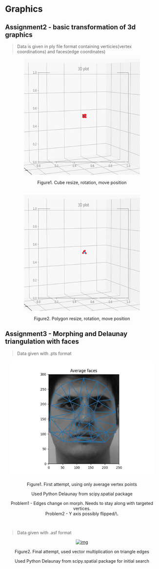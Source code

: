 # Graphics

## Assignment2 - basic transformation of 3d graphics


> Data is given in ply file format containing verticies(vertex coordinations) and faces(edge coordinates)

<div align="center">
   <a href="">
     <img src="img/assignment2/cube.gif" alt="img" width="380" height="380">
   </a>
   <p>Figure1. Cube resize, rotation, move position</p>
   </br>
   <a href="">
     <img src="img/assignment2/polygon.gif" alt="img" width="380" height="380">
   </a>
   <p>Figure2. Polygon resize, rotation, move position</p>
</div>


## Assignment3 - Morphing and Delaunay triangulation with faces


> Data given with .pts format
<div align="center">
   <a href="">
     <img src="output_1.gif" alt="img" width="480" height="380">
   </a>
   <p>Figure1. First attempt, using only average vertex points</p>
   <p>Used Python Delaunay from scipy.spatial package</p>
   <p>
      Problem1 - Edges change on morph. Needs to stay along with targeted vertices.<br>
      Problem2 - Y axis possibly flipped/\.
   </p>
   </br>
</div>

> Data given with .asf format
<div align="center">
   <a href="">
     <img src="img/assignment2/movie.gif" alt="img" width="500" height="500">
   </a>
   <p>Figure2. Final attempt, used vector multiplication on triangle edges</p>
   <p>Used Python Delaunay from scipy.spatial package for initial search</p>
   </br>
</div>


